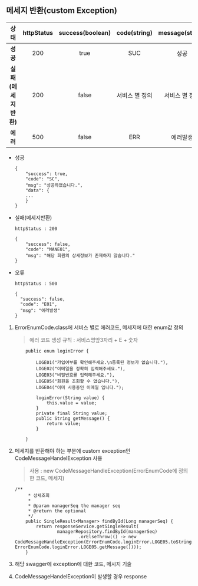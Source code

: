 ## 메세지 반환(custom Exception)
 
  **상태** | httpStatus | success(boolean) | code(string) |message(string) |
 :--------:|:--------:|:--------:|:--------:|:--------:|
  **성공** | 200 | true | SUC | 성공 |
  **실패(메세지반환)** | 200 | false | 서비스 별 정의 | 서비스 별 정의 |
  **에러** | 500 | false |ERR | 에러발생 |


* 성공
    ~~~
    {
        "success": true,
        "code": "SC",
        "msg": "성공하였습니다.",
        "data": {
        ...
        }
    }
    ~~~
    
* 실패(메세지반환)
    ~~~
    httpStatus : 200
  
    {
        "success": false,
        "code": "MANE01",
        "msg": "해당 회원의 상세정보가 존재하지 않습니다."
    }
    ~~~
* 오류
    ~~~
    httpStatus : 500
    
    {
      "success": false,
      "code": "E01",
      "msg": "에러발생"
    }
    ~~~
    

1. ErrorEnumCode.class에 서비스 별로 에러코드, 메세지에 대한 enum값 정의

    > 에러 코드 생성 규칙 : 서비스명앞3자리 + E + 숫자
    ~~~
        public enum loginError {
    
            LOGE01("가입여부를 확인해주세요.\n등록된 정보가 없습니다."),
            LOGE02("이메일을 정확히 입력해주세요."),
            LOGE03("비밀번호를 입력해주세요."),
            LOGE05("회원을 조회할 수 없습니다."),
            LOGE04("이미 사용중인 이메일 입니다.");
    
            loginError(String value) {
                this.value = value;
            }
            private final String value;
            public String getMessage() {
                return value;
            }
    
        }
    ~~~

1. 메세지를 반환해야 하는 부분에 custom exception인 CodeMessageHandelException 사용

    > 사용 : new CodeMessageHandleException(ErrorEnumCode에 정의한 코드, 메세지)
    ~~~
    /**
         * 상세조회
         *
         * @param managerSeq the manager seq
         * @return the optional
         */
        public SingleResult<Manager> findById(Long managerSeq) {
            return responseService.getSingleResult(
                    managerRepository.findById(managerSeq)
                            .orElseThrow(() -> new CodeMessageHandleException(ErrorEnumCode.loginError.LOGE05.toString(), ErrorEnumCode.loginError.LOGE05.getMessage())));
        }
    ~~~

1. 해당 swagger에 exception에 대한 코드, 메시지 기술

1. CodeMessageHandelException이 발생할 경우 response

